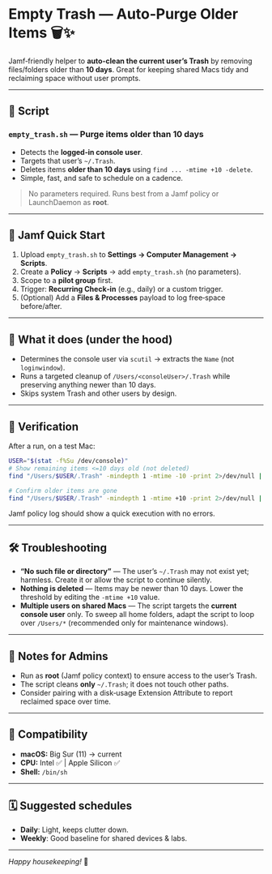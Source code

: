# Empty Trash — Auto‑Purge Older Items 🗑️✨

Jamf‑friendly helper to **auto‑clean the current user’s Trash** by removing files/folders older than **10 days**. Great for keeping shared Macs tidy and reclaiming space without user prompts.

---

## 📜 Script

### `empty_trash.sh` — Purge items older than 10 days
- Detects the **logged‑in console user**.
- Targets that user’s `~/.Trash`.
- Deletes items **older than 10 days** using `find ... -mtime +10 -delete`.
- Simple, fast, and safe to schedule on a cadence.

> No parameters required. Runs best from a Jamf policy or LaunchDaemon as **root**.

---

## 🚀 Jamf Quick Start

1. Upload `empty_trash.sh` to **Settings → Computer Management → Scripts**.
2. Create a **Policy** → **Scripts** → add `empty_trash.sh` (no parameters).
3. Scope to a **pilot group** first.
4. Trigger: **Recurring Check‑in** (e.g., daily) or a custom trigger.
5. (Optional) Add a **Files & Processes** payload to log free‑space before/after.

---

## 🧪 What it does (under the hood)

- Determines the console user via `scutil` → extracts the `Name` (not `loginwindow`).
- Runs a targeted cleanup of `/Users/<consoleUser>/.Trash` while preserving anything newer than 10 days.
- Skips system Trash and other users by design.

---

## 🔎 Verification

After a run, on a test Mac:
```bash
USER="$(stat -f%Su /dev/console)"
# Show remaining items <=10 days old (not deleted)
find "/Users/$USER/.Trash" -mindepth 1 -mtime -10 -print 2>/dev/null || true

# Confirm older items are gone
find "/Users/$USER/.Trash" -mindepth 1 -mtime +10 -print 2>/dev/null || echo "No >10d items found ✅"
```

Jamf policy log should show a quick execution with no errors.

---

## 🛠️ Troubleshooting

- **“No such file or directory”** — The user’s `~/.Trash` may not exist yet; harmless. Create it or allow the script to continue silently.
- **Nothing is deleted** — Items may be newer than 10 days. Lower the threshold by editing the `-mtime +10` value.
- **Multiple users on shared Macs** — The script targets the **current console user** only. To sweep all home folders, adapt the script to loop over `/Users/*` (recommended only for maintenance windows).

---

## 🔐 Notes for Admins

- Run as **root** (Jamf policy context) to ensure access to the user’s Trash.
- The script cleans **only** `~/.Trash`; it does not touch other paths.
- Consider pairing with a disk‑usage Extension Attribute to report reclaimed space over time.

---

## 🧭 Compatibility

- **macOS:** Big Sur (11) → current
- **CPU:** Intel ✅ | Apple Silicon ✅
- **Shell:** `/bin/sh`

---

## 🗓️ Suggested schedules

- **Daily**: Light, keeps clutter down.
- **Weekly**: Good baseline for shared devices & labs.

---

*Happy housekeeping!* 🧹
